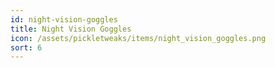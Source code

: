 ```yaml
---
id: night-vision-goggles
title: Night Vision Goggles
icon: /assets/pickletweaks/items/night_vision_goggles.png
sort: 6
---
```


